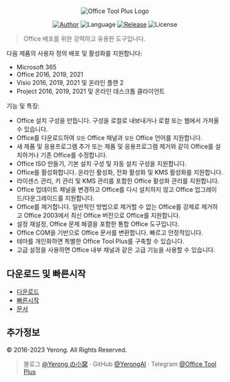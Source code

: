 ﻿#

<p align="center">
<img alt="Office Tool Plus Logo" src="https://otp.landian.vip/static/images/logo.webp"/>
</p>

<p align="center">
<a href="https://www.coolhub.top/" target="_blank"><img alt="Author" src="https://img.shields.io/badge/Author-Yerong-blue?style=flat-square"/></a>
<img alt="Language" src="https://img.shields.io/badge/Language-C%23-green?style=flat-square"/>
<a href="https://otp.landian.vip/" target="_blank"><img alt="Release" src="https://img.shields.io/github/v/release/YerongAI/Office-Tool?style=flat-square"/></a>
<img alt="License" src="https://img.shields.io/github/license/YerongAI/Office-Tool?style=flat-square"/>
</p>

> Office 배포를 위한 강력하고 유용한 도구입니다.

다음 제품의 사용자 정의 배포 및 활성화를 지원합니다:

- Microsoft 365
- Office 2016, 2019, 2021
- Visio 2016, 2019, 2021 및 온라인 플랜 2
- Project 2016, 2019, 2021 및 온라인 데스크톱 클라이언트

기능 및 특징:

- Office 설치 구성을 만듭니다. 구성을 로컬로 내보내거나 로컬 또는 웹에서 가져올 수 있습니다.
- Office를 다운로드하여 `모든` Office 채널과 `모든` Office 언어를 지원합니다.
- 새 제품 및 응용프로그램 추가 또는 제품 및 응용프로그램 제거와 같이 Office를 설치하거나 기존 Office를 수정합니다.
- Office ISO 만들기, 기본 설치 구성 및 자동 설치 구성을 지원합니다.
- Office를 활성화합니다. 온라인 활성화, 전화 활성화 및 KMS 활성화를 지원합니다.
- 라이센스 관리, 키 관리 및 KMS 관리를 포함한 Office 활성화 관리를 지원합니다.
- Office 업데이트 채널을 변경하고 Office를 다시 설치하지 않고 Office 업그레이드/다운그레이드를 지원합니다.
- Office를 제거합니다. 일반적인 방법으로 제거할 수 없는 Office를 강제로 제거하고 Office 2003에서 최신 Office 버전으로 Office를 지원합니다.
- 설정 재설정, Office 문제 해결을 포함한 통합 Office 도구입니다.
- Office COM을 기반으로 Office 문서를 변환합니다. 빠르고 안정적입니다.
- 테마를 개인화하면 특별한 Office Tool Plus를 구축할 수 있습니다.
- 고급 설정을 사용하면 Office 내부 채널과 같은 고급 기능을 사용할 수 있습니다.

## 다운로드 및 빠른시작

- [다운로드](https://otp.landian.vip/download.html)
- [빠른시작](https://github.com/YerongAI/Office-Tool/wiki)
- [문서](https://help.coolhub.top)

## 추가정보

© 2016-2023 Yerong. All Rights Reserved.

> 블로그 [@Yerong の小窝](https://www.coolhub.top/) · GitHub [@YerongAI](https://github.com/YerongAI) · Telegram [@Office Tool Plus](https://t.me/s/otp_channel)

